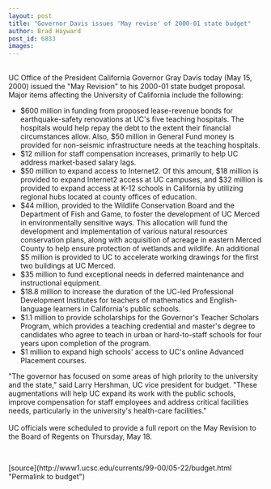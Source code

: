 ```yaml
---
layout: post
title: "Governor Davis issues 'May revise' of 2000-01 state budget"
author: Brad Hayward
post_id: 6833
images:
---
```


<p>
  <a href="mailto:XX@cats.ucsc.edu"><br></a>UC Office of the President California Governor Gray Davis today (May 15, 2000) issued the "May Revision" to his 2000-01 state budget proposal. Major items affecting the University of California include the following:
</p>
<ul>
  <li>$600 million in funding from proposed lease-revenue bonds for earthquake-safety renovations at UC's five teaching hospitals. The hospitals would help repay the debt to the extent their financial circumstances allow. Also, $50 million in General Fund money is provided for non-seismic infrastructure needs at the teaching hospitals.
  </li>
  <li>$12 million for staff compensation increases, primarily to help UC address market-based salary lags.
  </li>
  <li>$50 million to expand access to Internet2. Of this amount, $18 million is provided to expand Internet2 access at UC campuses, and $32 million is provided to expand access at K-12 schools in California by utilizing regional hubs located at county offices of education.
  </li>
  <li>$44 million, provided to the Wildlife Conservation Board and the Department of Fish and Game, to foster the development of UC Merced in environmentally sensitive ways. This allocation will fund the development and implementation of various natural resources conservation plans, along with acquisition of acreage in eastern Merced County to help ensure protection of wetlands and wildlife. An additional $5 million is provided to UC to accelerate working drawings for the first two buildings at UC Merced.
  </li>
  <li>$35 million to fund exceptional needs in deferred maintenance and instructional equipment.
  </li>
  <li>$18.8 million to increase the duration of the UC-led Professional Development Institutes for teachers of mathematics and English-language learners in California's public schools.
  </li>
  <li>$1.1 million to provide scholarships for the Governor's Teacher Scholars Program, which provides a teaching credential and master's degree to candidates who agree to teach in urban or hard-to-staff schools for four years upon completion of the program.
  </li>
  <li>$1 million to expand high schools' access to UC's online Advanced Placement courses.
  </li>
</ul>
<p>
  "The governor has focused on some areas of high priority to the university and the state," said Larry Hershman, UC vice president for budget. "These augmentations will help UC expand its work with the public schools, improve compensation for staff employees and address critical facilities needs, particularly in the university's health-care facilities."<br>
  <br>
  UC officials were scheduled to provide a full report on the May Revision to the Board of Regents on Thursday, May 18.
</p>
<p>
  <br>

</p>
[source](http://www1.ucsc.edu/currents/99-00/05-22/budget.html "Permalink to budget")
